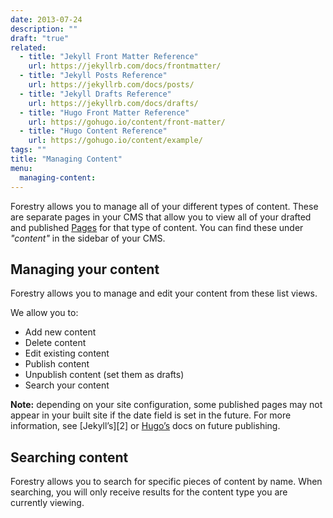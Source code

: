```yaml
---
date: 2013-07-24
description: ""
draft: "true"
related:
  - title: "Jekyll Front Matter Reference"
    url: https://jekyllrb.com/docs/frontmatter/
  - title: "Jekyll Posts Reference"
    url: https://jekyllrb.com/docs/posts/
  - title: "Jekyll Drafts Reference"
    url: https://jekyllrb.com/docs/drafts/
  - title: "Hugo Front Matter Reference"
    url: https://gohugo.io/content/front-matter/
  - title: "Hugo Content Reference"
    url: https://gohugo.io/content/example/
tags: ""
title: "Managing Content"
menu:
  managing-content:
---
```

Forestry allows you to manage all of your different types of content. These are separate pages in your CMS that allow you to view all of your drafted and published [Pages]() for that type of content. You can find these under *"content"* in the sidebar of your CMS.

## Managing your content
Forestry allows you to manage and edit your content from these list views.

We allow you to:
* Add new content
* Delete content
* Edit existing content
* Publish content
* Unpublish content (set them as drafts)
* Search your content

**Note:** depending on your site configuration, some published pages may not appear in your built site if the date field is set in the future. For more information, see [Jekyll’s][2] or [Hugo’s]() docs on future publishing.

## Searching content
Forestry allows you to search for specific pieces of content by name. When searching, you will only receive results for the content type you are currently viewing.

